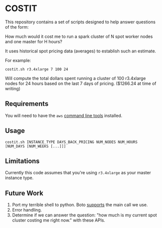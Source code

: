 # COSTIT

This repository contains a set of scripts designed to help answer questions of the form:

How much would it cost me to run a spark cluster of N spot worker nodes and one master for H hours?

It uses historical spot pricing data (averages) to establish such an estimate.

For example:

	costit.sh r3.4xlarge 7 100 24

Will compute the total dollars spent running a cluster of 100 r3.4xlarge nodes for 24 hours based on the last 7 days of pricing. ($1266.24 at time of writing)

## Requirements
You will need to have the `aws` [command line tools](https://aws.amazon.com/cli/) installed.

## Usage

	costit.sh INSTANCE_TYPE DAYS_BACK_PRICING NUM_NODES NUM_HOURS [NUM_DAYS [NUM_WEEKS [...]]]

## Limitations

Currently this code assumes that you're using `r3.4xlarge` as your master instance type.

## Future Work

1. Port my terrible shell to python. Boto [supports](http://boto3.readthedocs.io/en/latest/reference/services/ec2.html#EC2.Client.describe_spot_price_history) the main call we use.
1. Error handling.
1. Determine if we can answer the question: "how much is my current spot cluster costing me right now." with these APIs.
